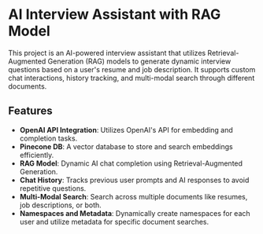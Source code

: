 # AI Interview Assistant with RAG Model

This project is an AI-powered interview assistant that utilizes Retrieval-Augmented Generation (RAG) models to generate dynamic interview questions based on a user's resume and job description. It supports custom chat interactions, history tracking, and multi-modal search through different documents.

## Features

-   **OpenAI API Integration**: Utilizes OpenAI's API for embedding and completion tasks.
-   **Pinecone DB**: A vector database to store and search embeddings efficiently.
-   **RAG Model**: Dynamic AI chat completion using Retrieval-Augmented Generation.
-   **Chat History**: Tracks previous user prompts and AI responses to avoid repetitive questions.
-   **Multi-Modal Search**: Search across multiple documents like resumes, job descriptions, or both.
-   **Namespaces and Metadata**: Dynamically create namespaces for each user and utilize metadata for specific document searches.
